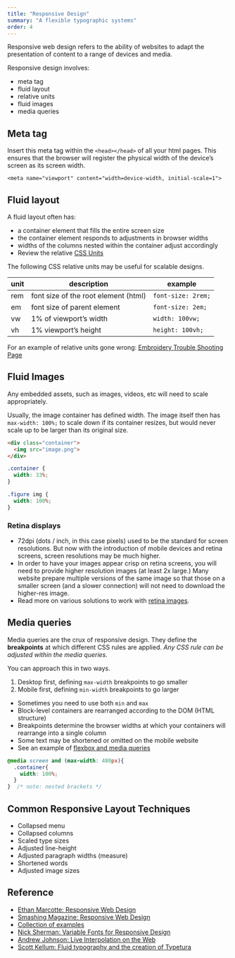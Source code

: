 ```yaml
---
title: "Responsive Design"
summary: "A flexible typographic systems"
order: 4
---
```


Responsive web design refers to the ability of websites to adapt the presentation of content to a range of devices and media.

Responsive design involves:
- meta tag
- fluid layout 
- relative units
- fluid images
- media queries

## Meta tag

Insert this meta tag within the `<head></head>` of all your html pages.
This ensures that the browser will register the physical width of the device’s screen as its screen width.

```
<meta name="viewport" content="width=device-width, initial-scale=1">
```

## Fluid layout

A fluid layout often has: 
- a container element that fills the entire screen size 
- the container element responds to adjustments in browser widths
- widths of the columns nested within the container adjust accordingly
- Review the relative [CSS Units](/notes/02-css#css-size-units) 

The following CSS relative units may be useful for scalable designs.

|unit|description|example|
|---|---|---|
|rem|font size of the root element (html)| `font-size: 2rem;`|
|em|font size of parent element| `font-size: 2em;`|
|vw|1% of viewport’s width| `width: 100vw;`|
|vh |1% viewport’s height| `height: 100vh;`|


For an example of relative units gone wrong: [Embroidery Trouble Shooting Page](https://web.archive.org/web/20060314044545/http://www.sewingandembroiderywarehouse.com/embtrb.htm)

## Fluid Images
Any embedded assets, such as images, videos, etc will need to scale appropriately. 

Usually, the image container has defined width. The image itself then has `max-width: 100%;` to scale down if its container resizes, but would never scale up to be larger than its original size.

```html
<div class="container">
  <img src="image.png">
</div>
```

```css
.container {
  width: 33%;
}

.figure img {
  width: 100%;
}
```

### Retina displays

- 72dpi (dots  / inch, in this case pixels) used to be the standard for screen resolutions. But now with the introduction of mobile devices and retina screens, screen resolutions may be much higher.
- In order to have your images appear crisp on retina screens, you will need to provide higher resolution images (at least 2x large.) Many website prepare multiple versions of the same image so that those on a smaller screen (and a slower connection) will not need to download the higher-res image.
- Read more on various solutions to work with [retina images](https://www.smashingmagazine.com/2012/08/towards-retina-web/).


## Media queries
Media queries are the crux of responsive design. They define the **breakpoints** at which different CSS rules are applied. *Any CSS rule can be adjusted within the media queries.*

You can approach this in two ways.
1. Desktop first, defining `max-width` breakpoints to go smaller 
2. Mobile first, defining `min-width` breakpoints to go larger

- Sometimes you need to use both `min` and `max`
- Block-level containers are rearranged according to the DOM (HTML structure)
- Breakpoints determine the browser widths at which your containers will rearrange into a single column
- Some text may be shortened or omitted on the mobile website
- See an example of [flexbox and media queries](https://codepen.io/chriscoyier/pen/yCeax)


```css
@media screen and (max-width: 480px){ 
  .container{
    width: 100%;
  }
}  /* note: nested brackets */
```


## Common Responsive Layout Techniques

- Collapsed menu
- Collapsed columns
- Scaled type sizes
- Adjusted line-height
- Adjusted paragraph widths (measure)
- Shortened words
- Adjusted image sizes


## Reference
- [Ethan Marcotte: Responsive Web Design](https://alistapart.com/article/responsive-web-design/)
- [Smashing Magazine: Responsive Web Design](https://www.smashingmagazine.com/2011/01/guidelines-for-responsive-web-design/)
- [Collection of examples](https://mediaqueri.es/)
- [Nick Sherman: Variable Fonts for Responsive Design](https://alistapart.com/blog/post/variable-fonts-for-responsive-design/)
- [Andrew Johnson: Live Interpolation on the Web](https://alistapart.com/article/live-font-interpolation-on-the-web/)
- [Scott Kellum: Fluid typography and the creation of Typetura](https://typetura.scottkellum.com/)

